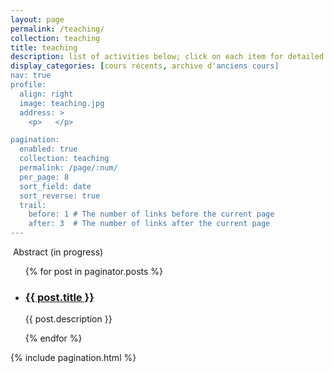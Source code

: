 ```yaml
---
layout: page
permalink: /teaching/
collection: teaching
title: teaching
description: list of activities below; click on each item for detailed information
display_categories: [cours récents, archive d'anciens cours]
nav: true
profile:
  align: right
  image: teaching.jpg
  address: >
    <p>   </p>

pagination:
  enabled: true
  collection: teaching
  permalink: /page/:num/
  per_page: 8
  sort_field: date
  sort_reverse: true
  trail:
    before: 1 # The number of links before the current page
    after: 3  # The number of links after the current page
---
```

<!-- <div class="post"> -->
<!--  <div class="header-bar">
    <h1>Teaching</h1>
    <h2>Material for courses</h2>
  </div>
-->
<img class="img-fluid rounded z-depth-1" src="{{ '/assets/img/9.jpg' | relative_url }}" alt="" title="example image"/>
Abstract (in progress)
  <ul class="post-list">
    {% for post in paginator.posts %}
      <li>
        <h3><a class="post-title" href="{{ post.url | prepend: site.baseurl }}">{{ post.title }}</a></h3>
        <!-- <p class="post-meta">{{ post.date | date: '%B %-d, %Y' }}</p> -->
        <p>{{ post.description }}</p>
      </li>
    {% endfor %}
  </ul>

  {% include pagination.html %}

<!-- </div> -->
